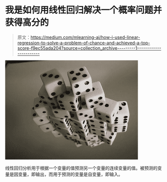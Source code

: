 # 我是如何用线性回归解决一个概率问题并获得高分的

> 原文：<https://medium.com/mlearning-ai/how-i-used-linear-regression-to-solve-a-problem-of-chance-and-achieved-a-top-score-f9ec55ada204?source=collection_archive---------1----------------------->

![](img/1fac14ff0b3a0410a00a66cb6d0948b8.png)

线性回归分析用于根据一个变量的值预测另一个变量的连续变量的值。被预测的变量是因变量，即输出，而用于预测的变量是自变量，即输入。